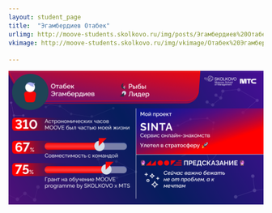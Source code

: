 ```yaml
---
layout: student_page
title:  "Эгамбердиев Отабек"
urlimg: http://moove-students.skolkovo.ru/img/posts/Эгамбердиев%20Отабек.png
vkimage: http://moove-students.skolkovo.ru/img/vkimage/Отабек%20Эгамбердиев%20для%20Вк.png

---
```

<img class="img-fluid" src="/img/posts/Эгамбердиев Отабек.png" alt="moove-1">

